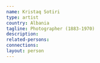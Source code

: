 ```yaml
---
name: Kristaq Sotiri
type: artist
country: Albania
tagline: Photographer (1883-1970)
description:
related-persons:
connections:
layout: person
---
```

